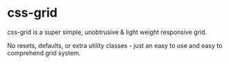 # css-grid

css-grid is a super simple, unobtrusive & light weight responsive grid.

No resets, defaults, or extra utility classes - just an easy to use and easy to comprehend grid system.

